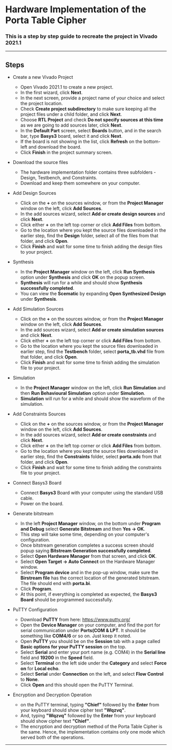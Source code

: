 # Hardware Implementation of the Porta Table Cipher
### This is a step by step guide to recreate the project in Vivado 2021.1
---




## Steps

- Create a new Vivado Project

  - Open Vivado 2021.1 to create a new project.
  - In the first wizard, click **Next**.
  - In the next screen, provide a project name of your choice and select the project location.
  - Check **Create project subdirectory** to make sure keeping all the project files under a child folder, and click **Next**.
  - Choose **RTL Project** and check **Do not specify sources at this time** as we are going to add sources later, click **Next**.
  - In the **Default Part** screen, select **Boards** button, and in the search bar, type **Basys3** board, select it and click **Next**.
  - If the board is not showing in the list, click **Refresh** on the bottom-left and download the board.
  - Click **Finish** in the project summary screen.

- Download the source files

  - The hardware implementation folder contains three subfolders - Design, Testbench, and Constraints. 
  - Download and keep them somewhere on your computer.

- Add Design Sources
  
  - Click on the **+** on the sources window, or from the **Project Manager** window on the left, click **Add Sources**.
  - In the add sources wizard, select **Add or create design sources** and click **Next**.
  - Click either **+** on the left top corner or click **Add Files** from bottom.
  - Go to the location where you kept the source files downloaded in the earlier step, find the **Design** folder, select all of the files from that folder, and click **Open**.
  - Click **Finish** and wait for some time to finish adding the design files to your project.

- Synthesis

  - In the **Project Manager** window on the left, click **Run Synthesis** option under **Synthesis** and click **OK** on the popup screen.
  - **Synthesis** will run for a while and should show **Synthesis successfully completed**.
  - You can view the **Scematic** by expanding **Open Synthesized Design** under **Synthesis**. 


- Add Simulation Sources
  
  - Click on the **+** on the sources window, or from the **Project Manager** window on the left, click **Add Sources**.
  - In the add sources wizard, select **Add or create simulation sources** and click **Next**.
  - Click either **+** on the left top corner or click **Add Files** from bottom.
  - Go to the location where you kept the source files downloaded in earlier step, find the **Testbench** folder, select **porta_tb.vhd** file from that folder, and click **Open**.
  - Click **Finish** and wait for some time to finish adding the simulation file to your project.


- Simulation

  - In the **Project Manager** window on the left, click **Run Simulation** and then **Run Behavioural Simulation** option under **Simulation**.
  - **Simulation** will run for a while and should show the waveform of the simulation. 


- Add Constraints Sources
  
  - Click on the **+** on the sources window, or from the **Project Manager** window on the left, click **Add Sources**.
  - In the add sources wizard, select **Add or create constraints** and click **Next**.
  - Click either **+** on the left top corner or click **Add Files** from bottom.
  - Go to the location where you kept the source files downloaded in earlier step, find the **Constraints** folder, select **porta.xdc** from that folder, and click **Open**.
  - Click **Finish** and wait for some time to finish adding the constraints file to your project.

- Connect Basys3 Board
  - Connect **Basys3** Board with your computer using the standard USB cable. 
  - Power on the board.

- Generate bitstream

  - In the left **Project Manager** window, on the bottom under **Program and Debug** select **Generate Bitstream** and then **Yes -> OK**.
  - This step will take some time, depending on your computer's configuration.
  - Once bitstream generation completes a success screen should popup saying **Bitstream Generation successfully completed**.
  - Select **Open Hardware Manager** from that screen, and click **OK**.
  - Select **Open Target -> Auto Connect** on the Hardware Manager window.
  - Select **Program device** and in the pop-up window, make sure the **Birstream file** has the correct location of the generated bitstream. The file should end with **porta.bi**.
  - Click **Program**.
  - At this point, if everything is completed as expected, the **Basys3 Board** should be programmed successfully.


- PuTTY Configuration

  - Download **PuTTY** from here: https://www.putty.org/
  - Open the **Device Manager** on your computer, and find the port for serial communication under **Ports(COM & LPT**. It should be something like **COM4/6** or so on. Just keep it noted.
  - Open **PuTTY** you should be on the **Session** tab with a page called **Basic options for your PuTTY session** on the top. 
  - Select **Serial** and enter your port name (e.g. COM4) in the **Serial line** field and **19200** in the **Speed** field. 
  - Select **Terminal** on the left side under the **Category** and select **Force on** for **Local echo**.
  - Select **Serial** under **Connection** on the left, and select **Flow Control** to **None**.
  - Click **Open** and this should open the PuTTY Terminal.


- Encryption and Decryption Operation

  - on the PuTTY terminal, typing **"Chief"** followed by the **Enter** from your keyboard should show cipher text **"Wqzvq"**.
  - And, typing **"Wqzvq"** followed by the **Enter** from your keyboard should show cipher text **"Chief"**.
  - The encryption and decryption method of the Porta Table Cipher is the same. Hence, the implementation contains only one mode which served both of the operations.


---





